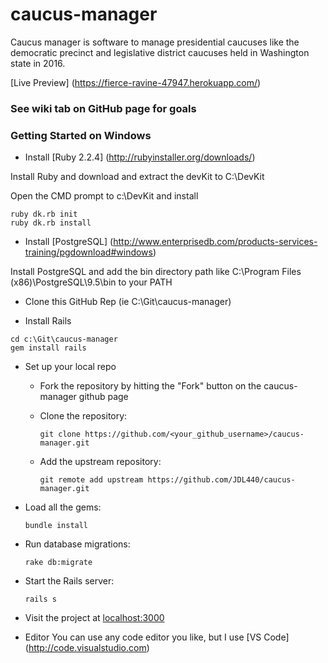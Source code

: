 # caucus-manager

Caucus manager is software to manage presidential caucuses like the democratic precinct and legislative district caucuses held in Washington state in 2016.

[Live Preview] (https://fierce-ravine-47947.herokuapp.com/)

### See wiki tab on GitHub page for goals

### Getting Started on Windows

+ Install [Ruby 2.2.4] (http://rubyinstaller.org/downloads/)

Install Ruby and download and extract the devKit to C:\DevKit

Open the CMD prompt to c:\DevKit and install
```
ruby dk.rb init
ruby dk.rb install
```

+ Install [PostgreSQL] (http://www.enterprisedb.com/products-services-training/pgdownload#windows)

Install PostgreSQL and add the bin directory path like C:\Program Files (x86)\PostgreSQL\9.5\bin to your PATH

+ Clone this GitHub Rep (ie C:\Git\caucus-manager)

+ Install Rails
```
cd c:\Git\caucus-manager 
gem install rails
```

+ Set up your local repo
  + Fork the repository by hitting the "Fork" button on the caucus-manager github page
  + Clone the repository:

    ```
    git clone https://github.com/<your_github_username>/caucus-manager.git
    ```
  + Add the upstream repository:

    ```
    git remote add upstream https://github.com/JDL440/caucus-manager.git
    ```

+ Load all the gems:
  ```
  bundle install
  ```

+ Run database migrations: 
  ```
  rake db:migrate
  ```

+ Start the Rails server:
  ```
  rails s
  ```

+ Visit the project at [localhost:3000](http://localhost:3000)

+ Editor
You can use any code editor you like, but I use [VS Code] (http://code.visualstudio.com)
